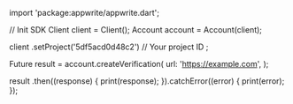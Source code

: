 import 'package:appwrite/appwrite.dart';

// Init SDK
Client client = Client();
Account account = Account(client);

client
    .setProject('5df5acd0d48c2') // Your project ID
;

Future result = account.createVerification(
    url: 'https://example.com',
);

result
  .then((response) {
    print(response);
  }).catchError((error) {
    print(error);
  });
